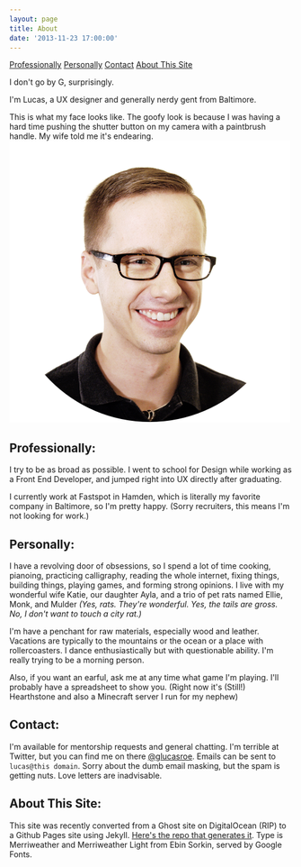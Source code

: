 ```yaml
---
layout: page
title: About
date: '2013-11-23 17:00:00'
---
```


<div class="anchor-links">
<a href="#professionally">Professionally</a>
<a href="#personally">Personally</a>
<a href="#contact">Contact</a>
<a href="#aboutthissite">About This Site</a>
</div>

I don't go by G, surprisingly.

I'm Lucas, a UX designer and generally nerdy gent from Baltimore.

<aside>This is what my face looks like. The goofy look is because I was having a hard time pushing the shutter button on my camera with a paintbrush handle. My wife told me it's endearing.</aside>
<img alt="Lucas' Face" src="/images/posts/imported/2015/12/lroe-2015-3-large.png" style="max-width:500px;">

## <a name="professionally"></a>Professionally:
I try to be as broad as possible. I went to school for Design while working as a Front End Developer, and jumped right into UX directly after graduating.

I currently work at Fastspot in Hamden, which is literally my favorite company in Baltimore, so I'm pretty happy. (Sorry recruiters, this means I'm not looking for work.)

## <a name="personally"></a>Personally:
I have a revolving door of obsessions, so I spend a lot of time cooking, pianoing, practicing calligraphy, reading the whole internet, fixing things, building things, playing games, and forming strong opinions. I live with my wonderful wife Katie, our daughter Ayla, and a trio of pet rats named Ellie, Monk, and Mulder *(Yes, rats. They're wonderful. Yes, the tails are gross. No, I don't want to touch a city rat.)*

I'm have a penchant for raw materials, especially wood and leather. Vacations are typically to the mountains or the ocean or a place with rollercoasters. I dance enthusiastically but with questionable ability. I'm really trying to be a morning person.

Also, if you want an earful, ask me at any time what game I'm playing. I'll probably have a spreadsheet to show you. (Right now it's (Still!) Hearthstone and also a Minecraft server I run for my nephew)

## <a name="contact"></a> Contact:

I'm available for mentorship requests and general chatting. I'm terrible at Twitter, but you can find me on there [@glucasroe](twitter.com/glucasroe). Emails can be sent to `lucas@this domain`. Sorry about the dumb email masking, but the spam is getting nuts. Love letters are inadvisable.

## <a name="aboutthissite"></a> About This Site:
This site was recently converted from a Ghost site on DigitalOcean (RIP) to a Github Pages site using Jekyll. [Here's the repo that generates it](https://github.com/glucasroe/glucasroe.github.io). Type is Merriweather and Merriweather Light from Ebin Sorkin, served by Google Fonts.
